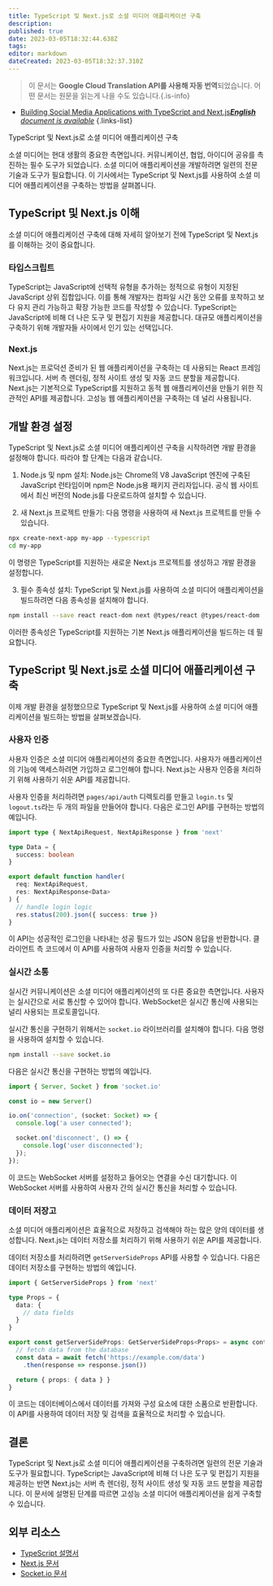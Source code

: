 ```yaml
---
title: TypeScript 및 Next.js로 소셜 미디어 애플리케이션 구축
description: 
published: true
date: 2023-03-05T18:32:44.638Z
tags: 
editor: markdown
dateCreated: 2023-03-05T18:32:37.310Z
---
```


> 이 문서는 **Google Cloud Translation API를 사용해 자동 번역**되었습니다.
어떤 문서는 원문을 읽는게 나을 수도 있습니다.{.is-info}



- [Building Social Media Applications with TypeScript and Next.js***English** document is available*](/en/Knowledge-base/TypeScript/building-social-media-applications-with-typescript-and-next-js)
{.links-list}

TypeScript 및 Next.js로 소셜 미디어 애플리케이션 구축

소셜 미디어는 현대 생활의 중요한 측면입니다. 커뮤니케이션, 협업, 아이디어 공유를 촉진하는 필수 도구가 되었습니다. 소셜 미디어 애플리케이션을 개발하려면 일련의 전문 기술과 도구가 필요합니다. 이 기사에서는 TypeScript 및 Next.js를 사용하여 소셜 미디어 애플리케이션을 구축하는 방법을 살펴봅니다.

## TypeScript 및 Next.js 이해

소셜 미디어 애플리케이션 구축에 대해 자세히 알아보기 전에 TypeScript 및 Next.js를 이해하는 것이 중요합니다.

### 타입스크립트

TypeScript는 JavaScript에 선택적 유형을 추가하는 정적으로 유형이 지정된 JavaScript 상위 집합입니다. 이를 통해 개발자는 컴파일 시간 동안 오류를 포착하고 보다 유지 관리 가능하고 확장 가능한 코드를 작성할 수 있습니다. TypeScript는 JavaScript에 비해 더 나은 도구 및 편집기 지원을 제공합니다. 대규모 애플리케이션을 구축하기 위해 개발자들 사이에서 인기 있는 선택입니다.

### Next.js

Next.js는 프로덕션 준비가 된 웹 애플리케이션을 구축하는 데 사용되는 React 프레임워크입니다. 서버 측 렌더링, 정적 사이트 생성 및 자동 코드 분할을 제공합니다. Next.js는 기본적으로 TypeScript를 지원하고 동적 웹 애플리케이션을 만들기 위한 직관적인 API를 제공합니다. 고성능 웹 애플리케이션을 구축하는 데 널리 사용됩니다.

## 개발 환경 설정

TypeScript 및 Next.js로 소셜 미디어 애플리케이션 구축을 시작하려면 개발 환경을 설정해야 합니다. 따라야 할 단계는 다음과 같습니다.

1. Node.js 및 npm 설치: Node.js는 Chrome의 V8 JavaScript 엔진에 구축된 JavaScript 런타임이며 npm은 Node.js용 패키지 관리자입니다. 공식 웹 사이트에서 최신 버전의 Node.js를 다운로드하여 설치할 수 있습니다.

2. 새 Next.js 프로젝트 만들기: 다음 명령을 사용하여 새 Next.js 프로젝트를 만들 수 있습니다.

```bash
npx create-next-app my-app --typescript
cd my-app
```

이 명령은 TypeScript를 지원하는 새로운 Next.js 프로젝트를 생성하고 개발 환경을 설정합니다.

3. 필수 종속성 설치: TypeScript 및 Next.js를 사용하여 소셜 미디어 애플리케이션을 빌드하려면 다음 종속성을 설치해야 합니다.

```bash
npm install --save react react-dom next @types/react @types/react-dom
```

이러한 종속성은 TypeScript를 지원하는 기본 Next.js 애플리케이션을 빌드하는 데 필요합니다.

## TypeScript 및 Next.js로 소셜 미디어 애플리케이션 구축

이제 개발 환경을 설정했으므로 TypeScript 및 Next.js를 사용하여 소셜 미디어 애플리케이션을 빌드하는 방법을 살펴보겠습니다.

### 사용자 인증

사용자 인증은 소셜 미디어 애플리케이션의 중요한 측면입니다. 사용자가 애플리케이션의 기능에 액세스하려면 가입하고 로그인해야 합니다. Next.js는 사용자 인증을 처리하기 위해 사용하기 쉬운 API를 제공합니다.

사용자 인증을 처리하려면 `pages/api/auth` 디렉토리를 만들고 `login.ts` 및 `logout.ts`라는 두 개의 파일을 만들어야 합니다. 다음은 로그인 API를 구현하는 방법의 예입니다.

```typescript
import type { NextApiRequest, NextApiResponse } from 'next'

type Data = {
  success: boolean
}

export default function handler(
  req: NextApiRequest,
  res: NextApiResponse<Data>
) {
  // handle login logic
  res.status(200).json({ success: true })
}
```

이 API는 성공적인 로그인을 나타내는 성공 필드가 있는 JSON 응답을 반환합니다. 클라이언트 측 코드에서 이 API를 사용하여 사용자 인증을 처리할 수 있습니다.

### 실시간 소통

실시간 커뮤니케이션은 소셜 미디어 애플리케이션의 또 다른 중요한 측면입니다. 사용자는 실시간으로 서로 통신할 수 있어야 합니다. WebSocket은 실시간 통신에 사용되는 널리 사용되는 프로토콜입니다.

실시간 통신을 구현하기 위해서는 `socket.io` 라이브러리를 설치해야 합니다. 다음 명령을 사용하여 설치할 수 있습니다.

```bash
npm install --save socket.io
```

다음은 실시간 통신을 구현하는 방법의 예입니다.

```typescript
import { Server, Socket } from 'socket.io'

const io = new Server()

io.on('connection', (socket: Socket) => {
  console.log('a user connected');

  socket.on('disconnect', () => {
    console.log('user disconnected');
  });
});
```

이 코드는 WebSocket 서버를 설정하고 들어오는 연결을 수신 대기합니다. 이 WebSocket 서버를 사용하여 사용자 간의 실시간 통신을 처리할 수 있습니다.

### 데이터 저장고

소셜 미디어 애플리케이션은 효율적으로 저장하고 검색해야 하는 많은 양의 데이터를 생성합니다. Next.js는 데이터 저장소를 처리하기 위해 사용하기 쉬운 API를 제공합니다.

데이터 저장소를 처리하려면 `getServerSideProps` API를 사용할 수 있습니다. 다음은 데이터 저장소를 구현하는 방법의 예입니다.

```typescript
import { GetServerSideProps } from 'next'

type Props = {
  data: {
    // data fields
  }
}

export const getServerSideProps: GetServerSideProps<Props> = async context => {
  // fetch data from the database
  const data = await fetch('https://example.com/data')
    .then(response => response.json())

  return { props: { data } }
}
```

이 코드는 데이터베이스에서 데이터를 가져와 구성 요소에 대한 소품으로 반환합니다. 이 API를 사용하여 데이터 저장 및 검색을 효율적으로 처리할 수 있습니다.

## 결론

TypeScript 및 Next.js로 소셜 미디어 애플리케이션을 구축하려면 일련의 전문 기술과 도구가 필요합니다. TypeScript는 JavaScript에 비해 더 나은 도구 및 편집기 지원을 제공하는 반면 Next.js는 서버 측 렌더링, 정적 사이트 생성 및 자동 코드 분할을 제공합니다. 이 문서에 설명된 단계를 따르면 고성능 소셜 미디어 애플리케이션을 쉽게 구축할 수 있습니다.

## 외부 리소스

- [TypeScript 설명서](https://www.typescriptlang.org/docs/)
- [Next.js 문서](https://nextjs.org/docs)
- [Socket.io 문서](https://socket.io/docs/v4)